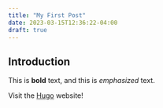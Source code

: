 ```yaml
---
title: "My First Post"
date: 2023-03-15T12:36:22-04:00
draft: true
---
```


## Introduction

This is **bold** text, and this is *emphasized* text.

Visit the [Hugo](https://gohugo.io) website!